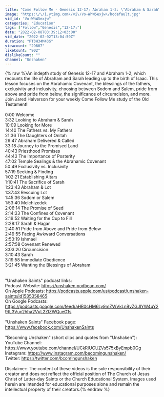 ```yaml
---
title: "Come Follow Me - Genesis 12-17; Abraham 1-2: \"Abraham & Sarah\""
image: "https:\/\/i.ytimg.com\/vi\/Vo-WhW5exjw\/hqdefault.jpg"
vid_id: "Vo-WhW5exjw"
categories: "Education"
tags: ["Follow","Genesis","12-17;"]
date: "2022-02-08T03:39:12+03:00"
vid_date: "2022-02-02T13:04:59Z"
duration: "PT3H34M43S"
viewcount: "29807"
likeCount: "902"
dislikeCount: ""
channel: "Unshaken"
---
```

{% raw %}An indepth study of Genesis 12-17 and Abraham 1-2, which recounts the life of Abraham and Sarah leading up to the birth of Isaac. This lesson focuses on the Abrahamic Covenant, the blessings of the fathers, exclusivity and inclusivity, choosing between Sodom and Salem, pride from above and pride from below, the significance of circumcision, and more. Join Jared Halverson for your weekly Come Follow Me study of the Old Testament!<br /><br />0:00 Welcome<br />3:32 Looking to Abraham &amp; Sarah<br />10:09 Looking for More<br />14:40 The Fathers vs. My Fathers<br />21:36 The Daughters of Onitah<br />26:47 Abraham Delivered &amp; Called<br />33:18 Journey to the Promised Land<br />40:43 Priesthood Promises<br />44:43 The Importance of Posterity<br />47:02 Temple Sealings &amp; the Abrahamic Covenant<br />50:49 Exclusivity vs. Inclusivity<br />57:19 Seeking &amp; Finding<br />1:02:21 Establishing Altars<br />1:10:41 The Sacrifice of Sarah<br />1:23:43 Abraham &amp; Lot<br />1:37:43 Rescuing Lot<br />1:45:36 Sodom or Salem<br />1:53:40 Melchizedek<br />2:06:14 The Promise of Seed<br />2:14:33 The Confines of Covenant<br />2:19:52 Waiting for the Cup to Fill<br />2:28:17 Sarah &amp; Hagar<br />2:40:51 Pride from Above and Pride from Below<br />2:49:55 Facing Awkward Conversations<br />2:53:19 Ishmael<br />2:57:58 Covenant Renewed<br />3:03:20 Circumcision<br />3:10:43 Sarah<br />3:19:58 Immediate Obedience<br />3:21:45 Wanting the Blessings of Abraham<br /><br /><br />&quot;Unshaken Saints&quot; podcast links:<br />Podcast Website: <a rel="nofollow" target="blank" href="https://unshaken.podbean.com/">https://unshaken.podbean.com/</a><br />On Apple Podcasts: <a rel="nofollow" target="blank" href="https://podcasts.apple.com/us/podcast/unshaken-saints/id1535358465">https://podcasts.apple.com/us/podcast/unshaken-saints/id1535358465</a><br />On Google Podcasts: <a rel="nofollow" target="blank" href="https://podcasts.google.com/feed/aHR0cHM6Ly9mZWVkLnBvZGJlYW4uY29tL3Vuc2hha2VuL2ZlZWQueG1s">https://podcasts.google.com/feed/aHR0cHM6Ly9mZWVkLnBvZGJlYW4uY29tL3Vuc2hha2VuL2ZlZWQueG1s</a><br /><br />&quot;Unshaken Saints&quot; Facebook page:<br /><a rel="nofollow" target="blank" href="https://www.facebook.com/UnshakenSaints">https://www.facebook.com/UnshakenSaints</a><br /><br />&quot;Becoming Unshaken&quot; (short clips and quotes from &quot;Unshaken&quot;): <br />     YouTube Channel: <a rel="nofollow" target="blank" href="https://www.youtube.com/channel/UCkRlUCUZVs575xByEmpb0Gg">https://www.youtube.com/channel/UCkRlUCUZVs575xByEmpb0Gg</a><br />     Instagram: <a rel="nofollow" target="blank" href="https://www.instagram.com/becomingunshaken/">https://www.instagram.com/becomingunshaken/</a><br />     Twitter: <a rel="nofollow" target="blank" href="https://twitter.com/bcomingunshaken">https://twitter.com/bcomingunshaken</a><br /> <br />Disclaimer: The content of these videos is the sole responsibility of their creator and does not reflect the official position of The Church of Jesus Christ of Latter-day Saints or the Church Educational System. Images used herein are intended for educational purposes alone and remain the intellectual property of their creators.{% endraw %}
